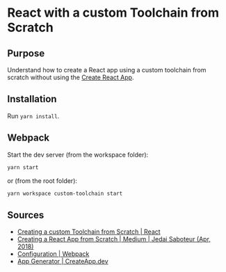 # React with a custom Toolchain from Scratch

## Purpose

Understand how to create a React app using a custom toolchain from scratch without using the [Create React App](https://github.com/facebook/create-react-app).

## Installation

Run `yarn install`.

## Webpack

Start the dev server (from the workspace folder):

```sh
yarn start
```

or (from the root folder):

```sh
yarn workspace custom-toolchain start
```

## Sources

- [Creating a custom Toolchain from Scratch | React](https://reactjs.org/docs/create-a-new-react-app.html#creating-a-toolchain-from-scratch)
- [Creating a React App from Scratch | Medium | Jedai Saboteur (Apr, 2018)](https://medium.com/@JedaiSaboteur/creating-a-react-app-from-scratch-f3c693b84658)
- [Configuration | Webpack](https://webpack.js.org/configuration/)
- [App Generator | CreateApp.dev](https://createapp.dev/webpack)
